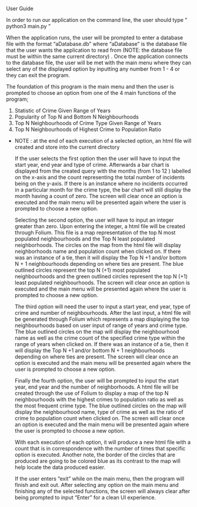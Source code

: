 User Guide

In order to run our application on the command line, the user should type “ python3 main.py ”

When the application runs, the user will be prompted to enter a database file with the format
“aDatabase.db” where “aDatabase” is the database file that the user wants the application to read
from (NOTE: the database file must be within the same current directory) . Once the application
connects to the database file, the user will be met with the main menu where they can select any of
the displayed option by inputting any number from 1 - 4 or they can exit the program.

The foundation of this program is the main menu and then the user is prompted to choose an
option from one of the 4 main functions of the program;

1. Statistic of Crime Given Range of Years
2. Popularity of Top N and Bottom N Neighbourhoods
3. Top N Neighbourhoods of Crime Type Given Range of Years
4. Top N Neighbourhoods of Highest Crime to Population Ratio

* NOTE : at the end of each execution of a selected option, an html file will created and store
into the current directory

    If the user selects the first option then the user will have to input the start year, end year and
type of crime. Afterwards a bar chart is displayed from the created query with the months (from 1 to
12 ) labelled on the x-axis and the count representing the total number of incidents being on the
y-axis. If there is an instance where no incidents occurred in a particular month for the crime type,
the bar chart will still display the month having a count of zero. The screen will clear once an option
is executed and the main menu will be presented again where the user is prompted to choose a new
option.

    Selecting the second option, the user will have to input an integer greater than zero. Upon
entering the integer, a html file will be created through Folium. This file is a map representation of
the top N most populated neighbourhoods and the Top N least populated neighborhoods. The
circles on the map from the html file will display neighborhoods name and population count when
clicked on. If there was an instance of a tie, then it will display the Top N +1 and/or bottom N + 1
neighbourhoods depending on where ties are present. The blue outlined circles represent the top
N (+1) most populated neighbourhoods and the green outlined circles represent the top N (+1)
least populated neighbourhoods. The screen will clear once an option is executed and the main
menu will be presented again where the user is prompted to choose a new option.

    The third option will need the user to input a start year, end year, type of crime and number
of neighbourhoods. After the last input, a html file will be generated through Folium which represents
a map displaying the top neighbourhoods based on user input of range of years and crime type. The
blue outlined circles on the map will display the neighbourhood name as well as the crime count of
the specified crime type within the range of years when clicked on. If there was an instance of a tie,
then it will display the Top N +1 and/or bottom N + 1 neighbourhoods depending on where ties are
present. The screen will clear once an option is executed and the main menu will be presented again
where the user is prompted to choose a new option.

    Finally the fourth option, the user will be prompted to input the start year, end year and the
number of neighborhoods. A html file will be created through the use of Folium to display a map of
the top N neighbourhoods with the highest crimes to population ratio as well as the most frequent
crime type. The blue outlined circles on the map will display the neighbourhood name, type of crime
as well as the ratio of crime to population count when clicked on. The screen will clear once an
option is executed and the main menu will be presented again where the user is prompted to choose
a new option.

    With each execution of each option, it will produce a new html file with a count that is in
correspondence with the number of times that specific option is executed. Another note, the border
of the circles that are produced are going to be colored blue as its contrast to the map will help
locate the data produced easier.

    If the user enters “exit” while on the main menu, then the program will finish and exit out.
After selecting any option on the main menu and finishing any of the selected functions, the screen
will always clear after being prompted to input “Enter” for a clean UI experience.
